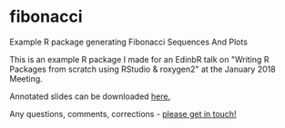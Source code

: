 # fibonacci
Example R package generating Fibonacci Sequences And Plots


This is an example R package I made for an EdinbR talk on "Writing R Packages from scratch using RStudio & roxygen2" at the January 2018 Meeting.

Annotated slides can be downloaded [here.](https://github.com/susjoh/fibonacci/raw/master/Writing_R_Packages_from_Scratch_v2_annotated.pdf)

Any questions, comments, corrections - [please get in touch!](mailto:Susan.Johnston@ed.ac.uk)
